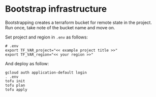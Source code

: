 # Bootstrap infrastructure

Bootstrapping creates a terraform bucket for remote state in the project. Run
once, take note of the bucket name and move on.

Set project and region in `.env` as follows:

```
# .env
export TF_VAR_project="<< example project title >>"
export TF_VAR_region="<< your region >>" 
```

And deploy as follow:

```
gcloud auth application-default login
. .env
tofu init
tofu plan
tofu apply
```
